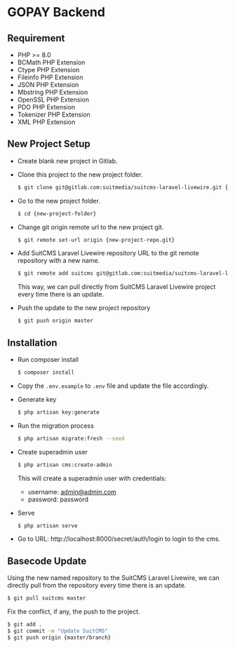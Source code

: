 # GOPAY Backend

## Requirement

-   PHP >= 8.0
-   BCMath PHP Extension
-   Ctype PHP Extension
-   Fileinfo PHP Extension
-   JSON PHP Extension
-   Mbstring PHP Extension
-   OpenSSL PHP Extension
-   PDO PHP Extension
-   Tokenizer PHP Extension
-   XML PHP Extension

## New Project Setup

-   Create blank new project in Gitlab.
-   Clone this project to the new project folder.

    ```bash
    $ git clone git@gitlab.com:suitmedia/suitcms-laravel-livewire.git {new-project-folder}
    ```

-   Go to the new project folder.

    ```bash
    $ cd {new-project-folder}
    ```

-   Change git origin remote url to the new project git.

    ```bash
    $ git remote set-url origin {new-project-repo.git}
    ```

-   Add SuitCMS Laravel Livewire repository URL to the git remote repository with a new name.
    ```bash
    $ git remote add suitcms git@gitlab.com:suitmedia/suitcms-laravel-livewire.git
    ```
    This way, we can pull directly from SuitCMS Laravel Livewire project every time there is an update.
-   Push the update to the new project repository
    ```bash
    $ git push origin master
    ```

## Installation

-   Run composer install
    ```bash
    $ composer install
    ```
-   Copy the `.env.example` to `.env` file and update the file accordingly.
-   Generate key
    ```bash
    $ php artisan key:generate
    ```
-   Run the migration process
    ```bash
    $ php artisan migrate:fresh --seed
    ```
-   Create superadmin user

    ```bash
    $ php artisan cms:create-admin
    ```

    This will create a superadmin user with credentials:

    -   username: admin@admin.com
    -   password: password

-   Serve
    ```bash
    $ php artisan serve
    ```
-   Go to URL: http://localhost:8000/secret/auth/login to login to the cms.

## Basecode Update

Using the new named repository to the SuitCMS Laravel Livewire, we can directly pull from the repository every time there is an update.

```bash
$ git pull suitcms master
```

Fix the conflict, if any, the push to the project.

```bash
$ git add .
$ git commit -m "Update SuitCMS"
$ git push origin {master/branch}
```
